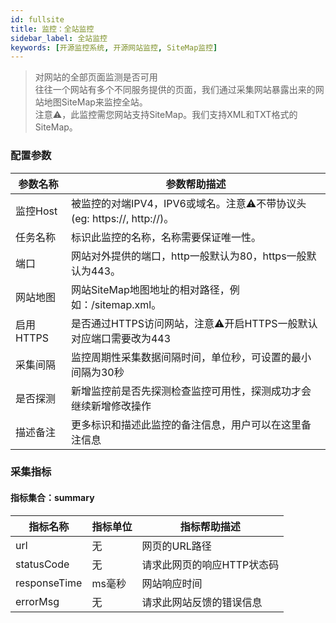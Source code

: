 ```yaml
---
id: fullsite  
title: 监控：全站监控      
sidebar_label: 全站监控   
keywords: [开源监控系统, 开源网站监控, SiteMap监控]
---
```


> 对网站的全部页面监测是否可用    
> 往往一个网站有多个不同服务提供的页面，我们通过采集网站暴露出来的网站地图SiteMap来监控全站。   
> 注意⚠️，此监控需您网站支持SiteMap。我们支持XML和TXT格式的SiteMap。

### 配置参数

|  参数名称   |                        参数帮助描述                        |
|---------|------------------------------------------------------|
| 监控Host  | 被监控的对端IPV4，IPV6或域名。注意⚠️不带协议头(eg: https://, http://)。 |
| 任务名称    | 标识此监控的名称，名称需要保证唯一性。                                  |
| 端口      | 网站对外提供的端口，http一般默认为80，https一般默认为443。                 |
| 网站地图    | 网站SiteMap地图地址的相对路径，例如：/sitemap.xml。                  |
| 启用HTTPS | 是否通过HTTPS访问网站，注意⚠️开启HTTPS一般默认对应端口需要改为443             |
| 采集间隔    | 监控周期性采集数据间隔时间，单位秒，可设置的最小间隔为30秒                       |
| 是否探测    | 新增监控前是否先探测检查监控可用性，探测成功才会继续新增修改操作                     |
| 描述备注    | 更多标识和描述此监控的备注信息，用户可以在这里备注信息                          |

### 采集指标

#### 指标集合：summary

|     指标名称     | 指标单位 |     指标帮助描述      |
|--------------|------|-----------------|
| url          | 无    | 网页的URL路径        |
| statusCode   | 无    | 请求此网页的响应HTTP状态码 |
| responseTime | ms毫秒 | 网站响应时间          |
| errorMsg     | 无    | 请求此网站反馈的错误信息    |

